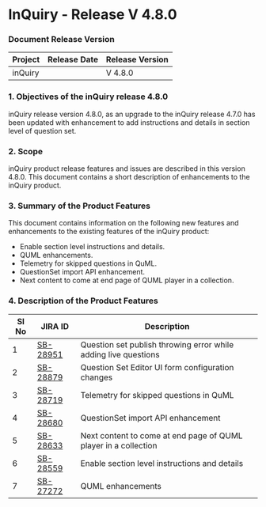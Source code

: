 # InQuiry - Release V 4.8.0

### Document Release Version

| Project | Release Date | Release Version |
| ------- | ------------ | --------------- |
| inQuiry |              | V 4.8.0         |

### **1. Objectives of the inQuiry release 4.8.0**

inQuiry release version 4.8.0, as an upgrade to the inQuiry release 4.7.0 has been updated with enhancement to add instructions and details in section level of question set.

### 2. Scope

inQuiry product release features and issues are described in this version 4.8.0. This document contains a short description of enhancements to the inQuiry product.

### **3. Summary of the Product Features**&#x20;

This document contains information on the following new features and enhancements to the existing features of the inQuiry product:

* Enable section level instructions and details.
* QUML enhancements.
* Telemetry for skipped questions in QuML.
* QuestionSet import API enhancement.
* Next content to come at end page of QUML player in a collection.

### &#x20;4. **Description of the Product Features**

<table><thead><tr><th data-type="number">SI No</th><th>JIRA ID</th><th>Description</th></tr></thead><tbody><tr><td>1</td><td><a href="https://project-sunbird.atlassian.net/browse/SB-28951">SB-28951</a></td><td>Question set publish throwing error while adding live questions</td></tr><tr><td>2</td><td><a href="https://project-sunbird.atlassian.net/browse/SB-28879">SB-28879</a></td><td>Question Set Editor UI form configuration changes</td></tr><tr><td>3</td><td><a href="https://project-sunbird.atlassian.net/browse/SB-28719">SB-28719</a></td><td>Telemetry for skipped questions in QuML</td></tr><tr><td>4</td><td><a href="https://project-sunbird.atlassian.net/browse/SB-28680">SB-28680</a></td><td>QuestionSet import API enhancement</td></tr><tr><td>5</td><td><a href="https://project-sunbird.atlassian.net/browse/SB-28633">SB-28633</a></td><td>Next content to come at end page of QUML player in a collection</td></tr><tr><td>6</td><td><a href="https://project-sunbird.atlassian.net/browse/SB-28559">SB-28559</a></td><td>Enable section level instructions and details</td></tr><tr><td>7</td><td><a href="https://project-sunbird.atlassian.net/browse/SB-27272">SB-27272</a></td><td>QUML enhancements</td></tr></tbody></table>

